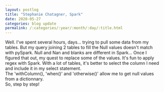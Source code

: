 ```yaml
---
layout: postlog
title: "Stephanie Chatagner, Spark"
date: 2020-05-27
categories: blog update
permalink: /:categories/:year/:month/:day/:title.html
---
```


Well. 
I've spent several hours, days... trying to pull some data from my tables. But my query joining 2 tables to fill the Null values doesn't match with pySpark. 
Null and Nan and blanks are different in Spark... Once I figured that out, my quest to replace some of the values.
It's fun to apply regex with Spark.
With a lot of tables, it's better to select the column I need and include it in my select statement.   
The 'withColumn(), 'when()' and 'otherwise()' allow me to get null values from a dictionnary.    
So, step by step!
